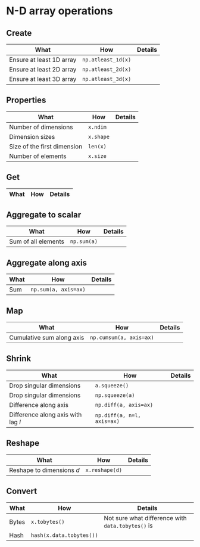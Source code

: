 # N-D array operations

## Create
| What | How | Details |
|---|---|---|
| Ensure at least 1D array | `np.atleast_1d(x)` | |
| Ensure at least 2D array | `np.atleast_2d(x)` | |
| Ensure at least 3D array | `np.atleast_3d(x)` | |

## Properties
| What | How | Details |
|---|---|---|
| Number of dimensions | `x.ndim` | |
| Dimension sizes | `x.shape` | |
| Size of the first dimension | `len(x)` | |
| Number of elements | `x.size` | |

## Get
| What | How | Details |
|---|---|---|

## Aggregate to scalar 
| What | How | Details |
|---|---|---|
| Sum of all elements | `np.sum(a)` | |

## Aggregate along axis
| What | How | Details |
|---|---|---|
| Sum | `np.sum(a, axis=ax)` | |

## Map 
| What | How | Details |
|---|---|---|
| Cumulative sum along axis | `np.cumsum(a, axis=ax)` | |

## Shrink
| What | How | Details |
|---|---|---|
| Drop singular dimensions | `a.squeeze()` | |
| Drop singular dimensions | `np.squeeze(a)` | |
| Difference along axis | `np.diff(a, axis=ax)` | |
| Difference along axis with lag $l$ | `np.diff(a, n=l, axis=ax)` | |

## Reshape
| What | How | Details |
|---|---|---|
| Reshape to dimensions $d$ | `x.reshape(d)` |  

## Convert
| What | How | Details |
|---|---|---|
| Bytes | `x.tobytes()` | Not sure what difference with `data.tobytes()` is |
| Hash | `hash(x.data.tobytes())` | |
